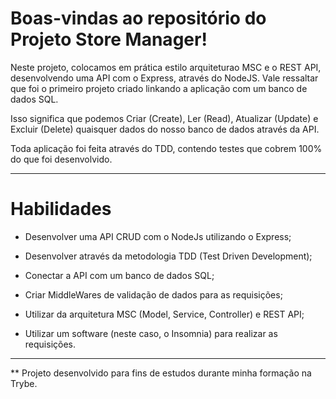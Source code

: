 # Boas-vindas ao repositório do Projeto Store Manager! 


Neste projeto, colocamos em prática estilo arquiteturao MSC e o REST API, desenvolvendo uma API com o Express, através do NodeJS. Vale ressaltar que foi o primeiro projeto criado linkando a aplicação com um banco de dados SQL.

Isso significa que podemos Criar (Create), Ler (Read), Atualizar (Update) e Excluir (Delete) quaisquer dados do nosso banco de dados através da API.

Toda aplicação foi feita através do TDD, contendo testes que cobrem 100% do que foi desenvolvido.

---

# Habilidades

- Desenvolver uma API CRUD com o NodeJs utilizando o Express;

- Desenvolver através da metodologia TDD (Test Driven Development);

- Conectar a API com um banco de dados SQL;

- Criar MiddleWares de validação de dados para as requisições;

- Utilizar da arquitetura MSC (Model, Service, Controller) e REST API;

- Utilizar um software (neste caso, o Insomnia) para realizar as requisições.

---
** Projeto desenvolvido para fins de estudos durante minha formação na Trybe.
